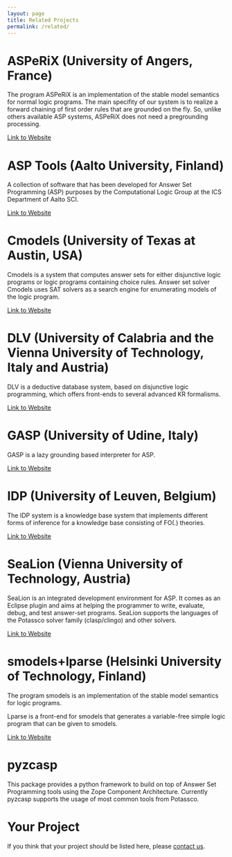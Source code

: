 ```yaml
---
layout: page
title: Related Projects
permalink: /related/
---
```


# ASPeRiX (University of Angers, France)

The program ASPeRiX is an implementation of the stable model semantics for
normal logic programs.  The main specifity of our system is to realize a
forward chaining of first order rules that are grounded on the fly. So, unlike
others available ASP systems, ASPeRiX does not need a pregrounding processing.

[Link to Website](http://www.info.univ-angers.fr/pub/claire/asperix/)

# ASP Tools (Aalto University, Finland)

A collection of software that has been developed for Answer Set Programming (ASP) 
purposes by the Computational Logic Group at the ICS Department of Aalto SCI.

[Link to Website](http://research.ics.aalto.fi/software/asp/)

<!-- ========================= asptools ======================= -->

# Cmodels (University of Texas at Austin, USA)

Cmodels is a system that computes answer sets for either disjunctive logic
programs or logic programs containing choice rules. Answer set solver Cmodels
uses SAT solvers as a search engine for enumerating models of the logic
program.

[Link to Website](http://www.cs.utexas.edu/~tag/cmodels/)

# DLV (University of Calabria and the Vienna University of Technology, Italy and Austria)
DLV is a deductive database system, based on disjunctive logic programming, 
which offers front-ends to several advanced KR formalisms.</p>

[Link to Website](http://www.dlvsystem.com/dlv/)

<!-- ========================= dlv ======================= -->

# GASP (University of Udine, Italy)

GASP is a lazy grounding based interpreter for ASP.

[Link to Website](http://sole.dimi.uniud.it/~agostino.dovier/GASP/)

# IDP (University of Leuven, Belgium)

The IDP system is a knowledge base system that implements different forms of
inference for a knowledge base consisting of FO(.) theories.

[Link to Website](http://dtai.cs.kuleuven.be/krr/software)

# SeaLion (Vienna University of Technology, Austria)

SeaLion is an integrated development environment for ASP.
It comes as an Eclipse plugin and aims at helping the programmer to
write, evaluate, debug, and test answer-set programs. SeaLion supports
the languages of the Potassco solver family (clasp/clingo) and other
solvers.

[Link to Website](http://www.sealion.at)

# smodels+lparse (Helsinki University of Technology, Finland)

The program smodels is an implementation of the stable model semantics for
logic programs.

Lparse is a front-end for smodels that generates a variable-free simple logic
program that can be given to smodels.

[Link to Website](http://www.tcs.hut.fi/Software/smodels/)

# pyzcasp

This package provides a python framework to build on top of Answer Set Programming tools
using the Zope Component Architecture. Currently pyzcasp supports the usage of most common tools from Potassco.

# Your Project

If you think that your project should be listed here, please [contact us](/support/).
